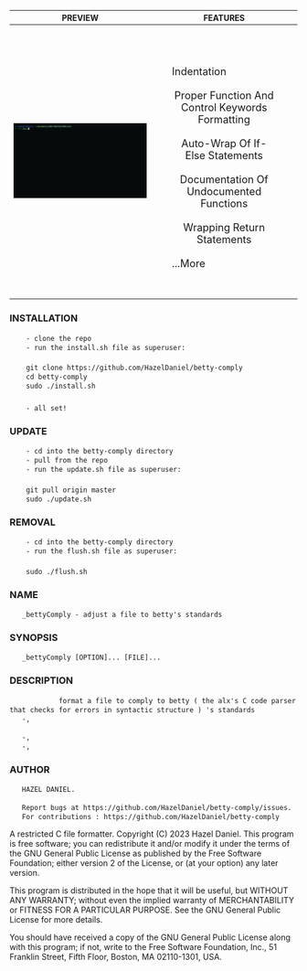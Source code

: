 |	 PREVIEW  |  FEATURES |
| :--: | :--: |
| ![preview](preview2.gif) | <ul style="padding: 30px;height: 100%;font-size: 18px;position: relative; display: flex; flex-direction: column;  justify-content: space-evenly; align-items: flex-start;list-style-type: none; text-transform: capitalize;"><br><li>indentation</li><br><li>proper function and control keywords formatting</li><br><li>auto-wrap of if-else statements</li><br><li>documentation of undocumented functions</li><br><li>wrapping return statements</li><br><li>...more</li></ul> |
### INSTALLATION
		- clone the repo
		- run the install.sh file as superuser:
####
		git clone https://github.com/HazelDaniel/betty-comply
		cd betty-comply
		sudo ./install.sh
###
		- all set!

### UPDATE
		- cd into the betty-comply directory
		- pull from the repo
		- run the update.sh file as superuser:
####
		git pull origin master
		sudo ./update.sh
### REMOVAL
		- cd into the betty-comply directory
		- run the flush.sh file as superuser:
####
		sudo ./flush.sh
### NAME
       _bettyComply - adjust a file to betty's standards
### SYNOPSIS
       _bettyComply [OPTION]... [FILE]...

### DESCRIPTION
				format a file to comply to betty ( the alx's C code parser that checks for errors in syntactic structure ) 's standards
       -,
           
       -, 
       -, 

### AUTHOR
       HAZEL DANIEL.
       
       Report bugs at https://github.com/HazelDaniel/betty-comply/issues.
       For contributions : https://github.com/HazelDaniel/betty-comply

A restricted C file formatter.
Copyright (C) 2023 Hazel Daniel. 
This program is free software; you can redistribute it and/or
modify it under the terms of the GNU General Public License
as published by the Free Software Foundation; either version 2
of the License, or (at your option) any later version.

This program is distributed in the hope that it will be useful,
but WITHOUT ANY WARRANTY; without even the implied warranty of
MERCHANTABILITY or FITNESS FOR A PARTICULAR PURPOSE.  See the
GNU General Public License for more details.

You should have received a copy of the GNU General Public License
along with this program; if not, write to the Free Software
Foundation, Inc., 51 Franklin Street, Fifth Floor, Boston, MA  02110-1301, USA.

